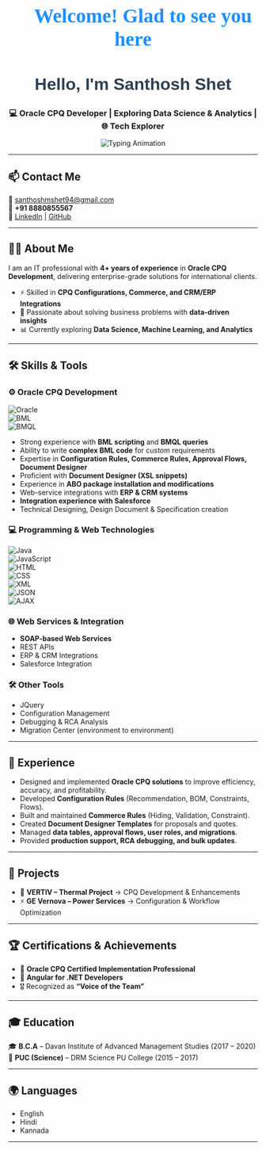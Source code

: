 <!-- Profile Header with Typing Animation -->
<h1 align="center" style="font-family: 'Georgia', serif; font-size: 40px; font-weight: bold; color: #1E90FF;">👋 Welcome! Glad to see you here</h1>
<h2 align="center" style="font-family: 'Trebuchet MS', sans-serif; font-size: 34px; color: #2E4053;">Hello, I'm <strong>Santhosh Shet</strong></h2>
<h3 align="center">💻 Oracle CPQ Developer | Exploring Data Science & Analytics | 🌐 Tech Explorer</h3>

<p align="center">
  <img src="https://readme-typing-svg.herokuapp.com?font=Fira+Code&pause=1000&color=1E90FF&center=true&vCenter=true&width=600&lines=Oracle+CPQ+Developer;Aspiring+Data+Scientist;System+Engineer;Tech+Explorer+%7C+Problem+Solver;Always+Learning+New+Technologies" alt="Typing Animation" />
</p>

---

## 📫 Contact Me  
📧 [santhoshmshet94@gmail.com](mailto:santhoshmshet94@gmail.com)  
📱 **+91 8880855567**  
🔗 [LinkedIn](https://www.linkedin.com/in/santhoshshet) | [GitHub](https://github.com/yourusername)  

---

## 🧑‍💼 About Me  
I am an IT professional with **4+ years of experience** in **Oracle CPQ Development**, delivering enterprise-grade solutions for international clients.  

- ⚡ Skilled in **CPQ Configurations, Commerce, and CRM/ERP Integrations**  
- 🚀 Passionate about solving business problems with **data-driven insights**  
- 📊 Currently exploring **Data Science, Machine Learning, and Analytics**  

---

## 🛠️ Skills & Tools  

### ⚙️ Oracle CPQ Development  
![Oracle](https://img.shields.io/badge/Oracle_CPQ-EF0000?style=for-the-badge&logo=oracle&logoColor=white)  
![BML](https://img.shields.io/badge/BML_Scripting-blue?style=flat-square)  
![BMQL](https://img.shields.io/badge/BMQL-lightgrey?style=flat-square)  

- Strong experience with **BML scripting** and **BMQL queries**  
- Ability to write **complex BML code** for custom requirements  
- Expertise in **Configuration Rules, Commerce Rules, Approval Flows, Document Designer**  
- Proficient with **Document Designer (XSL snippets)**  
- Experience in **ABO package installation and modifications**  
- Web-service integrations with **ERP & CRM systems**  
- **Integration experience with Salesforce**  
- Technical Designing, Design Document & Specification creation  

### 💻 Programming & Web Technologies  
![Java](https://img.shields.io/badge/Java-007396?style=for-the-badge&logo=java&logoColor=white)  
![JavaScript](https://img.shields.io/badge/JavaScript-F7DF1E?style=for-the-badge&logo=javascript&logoColor=black)  
![HTML](https://img.shields.io/badge/HTML5-E34F26?style=for-the-badge&logo=html5&logoColor=white)  
![CSS](https://img.shields.io/badge/CSS3-1572B6?style=for-the-badge&logo=css3&logoColor=white)  
![XML](https://img.shields.io/badge/XML-orange?style=flat-square)  
![JSON](https://img.shields.io/badge/JSON-000000?style=flat-square&logo=json&logoColor=white)  
![AJAX](https://img.shields.io/badge/AJAX-blue?style=flat-square)  

### 🌐 Web Services & Integration  
- **SOAP-based Web Services**  
- REST APIs  
- ERP & CRM Integrations  
- Salesforce Integration  

### 🛠️ Other Tools  
- JQuery  
- Configuration Management  
- Debugging & RCA Analysis  
- Migration Center (environment to environment)  

---

## 💼 Experience   
- Designed and implemented **Oracle CPQ solutions** to improve efficiency, accuracy, and profitability.  
- Developed **Configuration Rules** (Recommendation, BOM, Constraints, Flows).  
- Built and maintained **Commerce Rules** (Hiding, Validation, Constraint).  
- Created **Document Designer Templates** for proposals and quotes.  
- Managed **data tables, approval flows, user roles, and migrations**.  
- Provided **production support, RCA debugging, and bulk updates**.  

---

## 📂 Projects  
- 🔧 **VERTIV – Thermal Project** → CPQ Development & Enhancements  
- ⚡ **GE Vernova – Power Services** → Configuration & Workflow Optimization  

---

## 🏆 Certifications & Achievements  
- 🥇 **Oracle CPQ Certified Implementation Professional**  
- 🥈 **Angular for .NET Developers**  
- 🎖️ Recognized as **“Voice of the Team”**  

---

## 🎓 Education  
🎓 **B.C.A** – Davan Institute of Advanced Management Studies (2017 – 2020)  
📘 **PUC (Science)** – DRM Science PU College (2015 – 2017)  

---

## 🌍 Languages  
- English  
- Hindi  
- Kannada  

---
